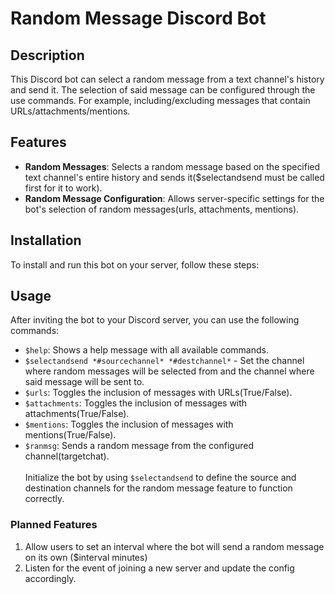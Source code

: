 # Random Message Discord Bot

## Description
This Discord bot can select a random message from a text channel's history and send it. The selection of said message can be configured through the use commands. For example, including/excluding messages that contain 
URLs/attachments/mentions.

## Features
- **Random Messages**: Selects a random message based on the specified text channel's entire history and sends it($selectandsend must be called first for it to work).
- **Random Message Configuration**: Allows server-specific settings for the bot's selection of random messages(urls, attachments, mentions).

## Installation
To install and run this bot on your server, follow these steps:


## Usage
After inviting the bot to your Discord server, you can use the following commands:
- `$help`: Shows a help message with all available commands.
- `$selectandsend *#sourcechannel* *#destchannel*` - Set the channel where random messages will be selected from and the channel where said message will be sent to.
- `$urls`: Toggles the inclusion of messages with URLs(True/False).
- `$attachments`: Toggles the inclusion of messages with attachments(True/False).
- `$mentions`: Toggles the inclusion of messages with mentions(True/False).
- `$ranmsg`: Sends a random message from the configured channel(targetchat). 
<br/><br/>Initialize the bot by using `$selectandsend` to define the source and destination channels for the random message feature to function correctly.


### Planned Features
1. Allow users to set an interval where the bot will send a random message on its own ($interval minutes)
2. Listen for the event of joining a new server and update the config accordingly.




